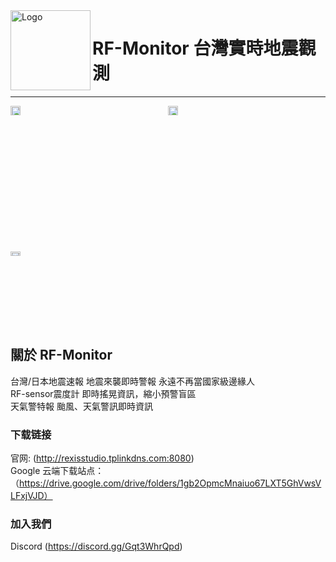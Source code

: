 <img alt="Logo" src="https://avatars.githubusercontent.com/u/127377964?s=200&v=4" width="128px" height="128px" align="left"/>

 # RF-Monitor 台灣實時地震觀測


----
<div style="display: grid; grid-template-columns: 1fr 1fr;">
<img alt="台灣/日本地震速報" title="台灣/日本地震速報" src="https://rf-monitor.github.io/image/eew.png" style="width: 25%; height: auto;" />
<img alt="RF-sensor震度計" title="RF-sensor震度計" src="https://rf-monitor.github.io/image/sensor_map.png" style="width: 25%; height: auto;" />
<img alt="天氣警特報" title="天氣警特報" src="https://rf-monitor.github.io/image/weather.png" style="width: 25%; height: auto;" />
</div>

## 關於 RF-Monitor
台灣/日本地震速報 地震來襲即時警報 永遠不再當國家級邊緣人<br>
RF-sensor震度計 即時搖晃資訊，縮小預警盲區<br>
天氣警特報 颱風、天氣警訊即時資訊<br>
### 下载链接<br>

官网: (http://rexisstudio.tplinkdns.com:8080)<br>
Google 云端下载站点：（https://drive.google.com/drive/folders/1gb2OpmcMnaiuo67LXT5GhVwsVLFxjVJD）

### 加入我們  
 Discord (https://discord.gg/Gqt3WhrQpd)
